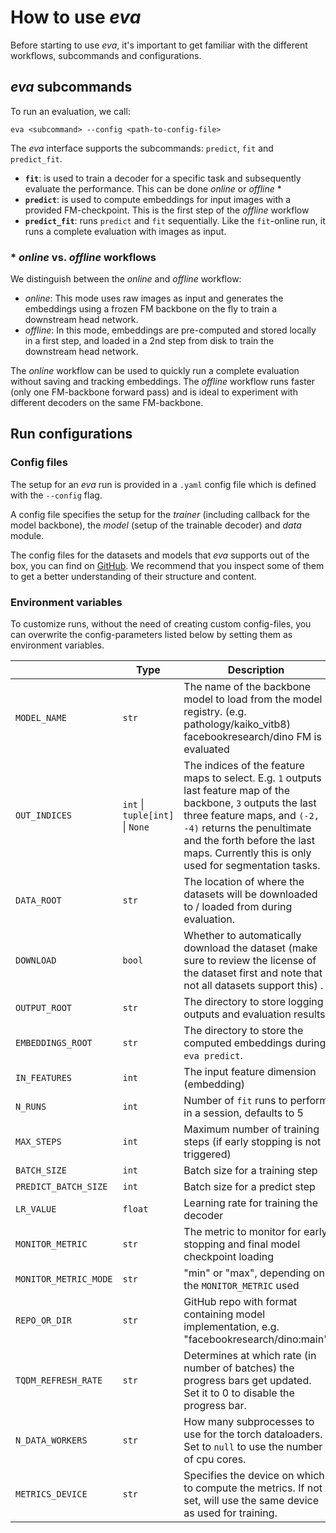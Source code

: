 # How to use *eva*

Before starting to use *eva*, it's important to get familiar with the different workflows, subcommands and configurations.


## *eva* subcommands

To run an evaluation, we call:
```
eva <subcommand> --config <path-to-config-file>
```

The *eva* interface supports the subcommands: `predict`, `fit` and `predict_fit`.

- **`fit`**: is used to train a decoder for a specific task and subsequently evaluate the performance. This can be done *online* or *offline* \*
- **`predict`**: is used to compute embeddings for input images with a provided FM-checkpoint. This is the first step of the *offline* workflow
- **`predict_fit`**: runs `predict` and `fit` sequentially. Like the `fit`-online run, it runs a complete evaluation with images as input.

### \* *online* vs. *offline* workflows

We distinguish between the *online* and *offline* workflow:

- *online*: This mode uses raw images as input and generates the embeddings using a frozen FM backbone on the fly to train a downstream head network.
- *offline*: In this mode, embeddings are pre-computed and stored locally in a first step, and loaded in a 2nd step from disk to train the downstream head network.

The *online* workflow can be used to quickly run a complete evaluation without saving and tracking embeddings. The *offline* workflow runs faster (only one FM-backbone forward pass) and is ideal to experiment with different decoders on the same FM-backbone.


## Run configurations

### Config files

The setup for an *eva* run is provided in a `.yaml` config file which is defined with the `--config` flag.

A config file specifies the setup for the *trainer* (including callback for the model backbone), the *model* (setup of the trainable decoder) and *data* module. 

The config files for the datasets and models that *eva* supports out of the box, you can find on [GitHub](https://github.com/kaiko-ai/eva/tree/0.0.2). We recommend that you inspect some of them to get a better understanding of their structure and content.


### Environment variables

To customize runs, without the need of creating custom config-files, you can overwrite the config-parameters listed below by setting them as environment variables.

|                         | Type  | Description |
|-------------------------|-------|-------------|
| `MODEL_NAME`            | `str`   | The name of the backbone model to load from the model registry. (e.g. pathology/kaiko_vitb8) facebookresearch/dino FM is evaluated |
| `OUT_INDICES`           | `int` \| `tuple[int]` \| `None`   | The indices of the feature maps to select. E.g. `1` outputs last feature map of the backbone, `3` outputs the last three feature maps, and `(-2, -4)` returns the penultimate and the forth before the last maps. Currently this is only used for segmentation tasks.  |
| `DATA_ROOT`             | `str`   | The location of where the datasets will be downloaded to / loaded from during evaluation. |
| `DOWNLOAD`              | `bool`  | Whether to automatically download the dataset (make sure to review the license of the dataset first and note that not all datasets support this) . |
| `OUTPUT_ROOT`           | `str`   | The directory to store logging outputs and evaluation results |
| `EMBEDDINGS_ROOT`       | `str`   | The directory to store the computed embeddings during `eva predict`. |
| `IN_FEATURES`           | `int`   | The input feature dimension (embedding) |
| `N_RUNS`                | `int`   | Number of `fit` runs to perform in a session, defaults to 5 |
| `MAX_STEPS`             | `int`   | Maximum number of training steps (if early stopping is not triggered) |
| `BATCH_SIZE`            | `int`   | Batch size for a training step |
| `PREDICT_BATCH_SIZE`    | `int`   | Batch size for a predict step |
| `LR_VALUE`              | `float` | Learning rate for training the decoder |
| `MONITOR_METRIC`        | `str`   | The metric to monitor for early stopping and final model checkpoint loading |
| `MONITOR_METRIC_MODE`   | `str`   | "min" or "max", depending on the `MONITOR_METRIC` used |
| `REPO_OR_DIR`           | `str`   | GitHub repo with format containing model implementation, e.g. "facebookresearch/dino:main" |
| `TQDM_REFRESH_RATE`     | `str`   | Determines at which rate (in number of batches) the progress bars get updated. Set it to 0 to disable the progress bar. |
| `N_DATA_WORKERS`     | `str`   | How many subprocesses to use for the torch dataloaders. Set to `null` to use the number of cpu cores. |
| `METRICS_DEVICE`        | `str`   | Specifies the device on which to compute the metrics. If not set, will use the same device as used for training. |